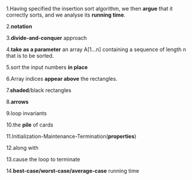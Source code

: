 1.Having specified the insertion sort algorithm, we then **argue** that it correctly sorts, and we analyse its **running time**.

2.**notation**

3.**divide-and-conquer** approach

4.**take as a parameter** an array A[1...n] containing a sequence of length n that is to be sorted.

5.sort the input numbers **in place**

6.Array indices **appear above** the rectangles.

7.**shaded**/black rectangles

8.**arrows**

9.loop invariants

10.the **pile** of cards

11.Initialization-Maintenance-Termination(**properties**)

12.along with

13.cause the loop to terminate

14.**best-case/worst-case/average-case** running time
